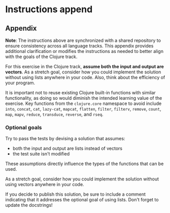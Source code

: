 # Instructions append

## Appendix

**Note**: The instructions above are synchronized with a shared repository to ensure consistency across all language tracks.
This appendix provides additional clarification or modifies the instructions as needed to better align with the goals of the Clojure track.

For this exercise in the Clojure track, **assume both the input and output are vectors**.
As a stretch goal, consider how you could implement the solution without using lists anywhere in your code.
Also, think about the efficiency of your program.

It is important not to reuse existing Clojure built-in functions with similar functionality, as doing so would diminish the intended learning value of the exercise.
Key functions from the `clojure.core` namespace to avoid include `into`, `concat`, `cat`, `lazy-cat`, `mapcat`, `flatten`, `filter`, `filterv`, `remove`, `count`, `map`, `mapv`, `reduce`, `transduce`, `reverse`, and `rseq`.

### Optional goals

Try to pass the tests by devising a solution that assumes:

- both the input and output are lists instead of vectors
- the test suite isn't modified

These assumptions directly influence the types of the functions that can be used.

As a stretch goal, consider how you could implement the solution without using vectors anywhere in your code.

If you decide to publish this solution, be sure to include a comment indicating that it addresses the optional goal of using lists.
Don't forget to update the docstrings!
